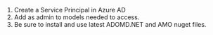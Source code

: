 1. Create a Service Principal in Azure AD
2. Add as admin to models needed to access. 
3. Be sure to install and use latest ADOMD.NET and AMO nuget files. 
